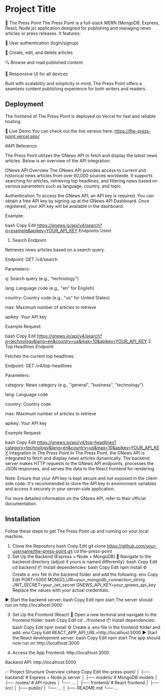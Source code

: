 
# Project Title

📢 The Press Point
The Press Point is a full-stack MERN (MongoDB, Express, React, Node.js) application designed for publishing and managing news articles or press releases. It features:

🔐 User authentication (login/signup)

📝 Create, edit, and delete articles

🔍 Browse and read published content

📱 Responsive UI for all devices

Built with scalability and simplicity in mind, The Press Point offers a seamless content publishing experience for both writers and readers.


## Deployment

The frontend of The Press Point is deployed on Vercel for fast and reliable hosting.

🔗 Live Demo
You can check out the live version here: https://the-press-point.vercel.app/ 

#API Reference

The Press Point utilizes the GNews API to fetch and display the latest news articles. Below is an overview of the API integration:

GNews API Overview
The GNews API provides access to current and historical news articles from over 60,000 sources worldwide. It supports searching for articles, retrieving top headlines, and filtering news based on various parameters such as language, country, and topic.

Authentication
To access the GNews API, an API key is required. You can obtain a free API key by signing up at the GNews API Dashboard. Once registered, your API key will be available in the dashboard.

Example:

bash
Copy
Edit
https://gnews.io/api/v4/search?q=example&apikey=YOUR_API_KEY
Endpoints Used
1. Search Endpoint

Retrieves news articles based on a search query.

Endpoint: GET /v4/search

Parameters:

q: Search query (e.g., "technology")

lang: Language code (e.g., "en" for English)

country: Country code (e.g., "us" for United States)

max: Maximum number of articles to retrieve

apikey: Your API key

Example Request:

bash
Copy
Edit
https://gnews.io/api/v4/search?q=technology&lang=en&country=us&max=10&apikey=YOUR_API_KEY
2. Top Headlines Endpoint

Fetches the current top headlines.

Endpoint: GET /v4/top-headlines

Parameters:

category: News category (e.g., "general", "business", "technology")

lang: Language code

country: Country code

max: Maximum number of articles to retrieve

apikey: Your API key

Example Request:

bash
Copy
Edit
https://gnews.io/api/v4/top-headlines?category=technology&lang=en&country=us&max=10&apikey=YOUR_API_KEY
Integration in The Press Point
In The Press Point, the GNews API is integrated to fetch and display news articles dynamically. The backend server makes HTTP requests to the GNews API endpoints, processes the JSON responses, and serves the data to the React frontend for rendering.

Note: Ensure that your API key is kept secure and not exposed in the client-side code. It's recommended to store the API key in environment variables and access it securely in your server-side application.

For more detailed information on the GNews API, refer to their official documentation.


## Installation

Follow these steps to get The Press Point up and running on your local machine.

1. Clone the Repository
bash
Copy
Edit
git clone https://github.com/your-username/the-press-point.git
cd the-press-point
2. Set Up the Backend (Express + Node + MongoDB)
📁 Navigate to the backend directory (adjust if yours is named differently):
bash
Copy
Edit
cd backend
📦 Install dependencies:
bash
Copy
Edit
npm install
⚙️ Create a .env file in the backend folder and add the following:
env
Copy
Edit
PORT=5000
MONGO_URI=your_mongodb_connection_string
JWT_SECRET=your_jwt_secret
GNEWS_API_KEY=your_gnews_api_key
Replace the values with your actual credentials.

▶️ Start the backend server:
bash
Copy
Edit
npm start
The server should run on http://localhost:5000

3. Set Up the Frontend (React)
📁 Open a new terminal and navigate to the frontend folder:
bash
Copy
Edit
cd ../frontend
📦 Install dependencies:
bash
Copy
Edit
npm install
⚙️ Create a .env file in the frontend folder and add:
env
Copy
Edit
REACT_APP_API_URL=http://localhost:5000
▶️ Start the React development server:
bash
Copy
Edit
npm start
The app should now run on http://localhost:3000

4. Access the App
Frontend: http://localhost:3000

Backend API: http://localhost:5000

✅ Project Structure Overview
csharp
Copy
Edit
the-press-point/
│
├── backend/          # Express + Node.js server
│   ├── models/       # MongoDB models
│   ├── routes/       # API routes
│   └── ...
│
├── frontend/         # React frontend
│   ├── src/
│   ├── public/
│   └── ...
│
├── README.md
└── ...